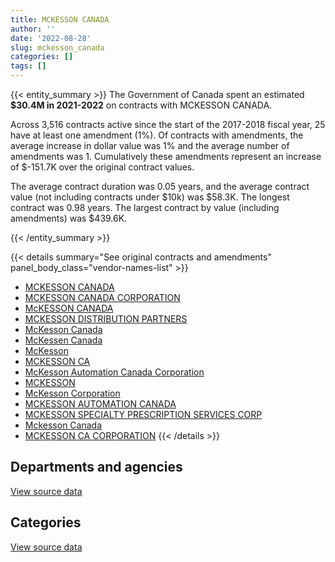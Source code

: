 ```yaml
---
title: MCKESSON CANADA
author: ''
date: '2022-08-28'
slug: mckesson_canada
categories: []
tags: []
---
```


<script src="/rmarkdown-libs/htmlwidgets/htmlwidgets.js"></script>
<link href="/rmarkdown-libs/datatables-css/datatables-crosstalk.css" rel="stylesheet" />
<script src="/rmarkdown-libs/datatables-binding/datatables.js"></script>
<script src="/rmarkdown-libs/jquery/jquery-3.6.0.min.js"></script>
<link href="/rmarkdown-libs/dt-core-bootstrap/css/dataTables.bootstrap.min.css" rel="stylesheet" />
<link href="/rmarkdown-libs/dt-core-bootstrap/css/dataTables.bootstrap.extra.css" rel="stylesheet" />
<script src="/rmarkdown-libs/dt-core-bootstrap/js/jquery.dataTables.min.js"></script>
<script src="/rmarkdown-libs/dt-core-bootstrap/js/dataTables.bootstrap.min.js"></script>
<link href="/rmarkdown-libs/crosstalk/css/crosstalk.min.css" rel="stylesheet" />
<script src="/rmarkdown-libs/crosstalk/js/crosstalk.min.js"></script>
<script src="/rmarkdown-libs/htmlwidgets/htmlwidgets.js"></script>
<link href="/rmarkdown-libs/datatables-css/datatables-crosstalk.css" rel="stylesheet" />
<script src="/rmarkdown-libs/datatables-binding/datatables.js"></script>
<script src="/rmarkdown-libs/jquery/jquery-3.6.0.min.js"></script>
<link href="/rmarkdown-libs/dt-core-bootstrap/css/dataTables.bootstrap.min.css" rel="stylesheet" />
<link href="/rmarkdown-libs/dt-core-bootstrap/css/dataTables.bootstrap.extra.css" rel="stylesheet" />
<script src="/rmarkdown-libs/dt-core-bootstrap/js/jquery.dataTables.min.js"></script>
<script src="/rmarkdown-libs/dt-core-bootstrap/js/dataTables.bootstrap.min.js"></script>
<link href="/rmarkdown-libs/crosstalk/css/crosstalk.min.css" rel="stylesheet" />
<script src="/rmarkdown-libs/crosstalk/js/crosstalk.min.js"></script>

{{< entity_summary >}}
The Government of Canada spent an estimated **\$30.4M in 2021-2022** on contracts with MCKESSON CANADA.

Across 3,516 contracts active since the start of the 2017-2018 fiscal year, 25 have at least one amendment (1%). Of contracts with amendments, the average increase in dollar value was 1% and the average number of amendments was 1. Cumulatively these amendments represent an increase of \$-151.7K over the original contract values.

The average contract duration was 0.05 years, and the average contract value (not including contracts under \$10k) was \$58.3K. The longest contract was 0.98 years. The largest contract by value (including amendments) was \$439.6K.

{{< /entity_summary >}}

{{< details summary="See original contracts and amendments" panel_body_class="vendor-names-list" >}}
- [MCKESSON CANADA](https://search.open.canada.ca/en/ct/?sort=contract_value_f%20desc&page=1&search_text=%22MCKESSON%20CANADA%22)
- [MCKESSON CANADA CORPORATION](https://search.open.canada.ca/en/ct/?sort=contract_value_f%20desc&page=1&search_text=%22MCKESSON%20CANADA%20CORPORATION%22)
- [McKESSON CANADA](https://search.open.canada.ca/en/ct/?sort=contract_value_f%20desc&page=1&search_text=%22McKESSON%20CANADA%22)
- [MCKESSON DISTRIBUTION PARTNERS](https://search.open.canada.ca/en/ct/?sort=contract_value_f%20desc&page=1&search_text=%22MCKESSON%20DISTRIBUTION%20PARTNERS%22)
- [McKesson Canada](https://search.open.canada.ca/en/ct/?sort=contract_value_f%20desc&page=1&search_text=%22McKesson%20Canada%22)
- [McKessen Canada](https://search.open.canada.ca/en/ct/?sort=contract_value_f%20desc&page=1&search_text=%22McKessen%20Canada%22)
- [McKesson](https://search.open.canada.ca/en/ct/?sort=contract_value_f%20desc&page=1&search_text=%22McKesson%22)
- [MCKESSON CA](https://search.open.canada.ca/en/ct/?sort=contract_value_f%20desc&page=1&search_text=%22MCKESSON%20CA%22)
- [McKesson Automation Canada Corporation](https://search.open.canada.ca/en/ct/?sort=contract_value_f%20desc&page=1&search_text=%22McKesson%20Automation%20Canada%20Corporation%22)
- [MCKESSON](https://search.open.canada.ca/en/ct/?sort=contract_value_f%20desc&page=1&search_text=%22MCKESSON%22)
- [McKesson Corporation](https://search.open.canada.ca/en/ct/?sort=contract_value_f%20desc&page=1&search_text=%22McKesson%20Corporation%22)
- [MCKESSON AUTOMATION CANADA](https://search.open.canada.ca/en/ct/?sort=contract_value_f%20desc&page=1&search_text=%22MCKESSON%20AUTOMATION%20CANADA%22)
- [MCKESSON SPECIALTY PRESCRIPTION SERVICES CORP](https://search.open.canada.ca/en/ct/?sort=contract_value_f%20desc&page=1&search_text=%22MCKESSON%20SPECIALTY%20PRESCRIPTION%20SERVICES%20CORP%22)
- [Mckesson Canada](https://search.open.canada.ca/en/ct/?sort=contract_value_f%20desc&page=1&search_text=%22Mckesson%20Canada%22)
- [MCKESSON CA CORPORATION](https://search.open.canada.ca/en/ct/?sort=contract_value_f%20desc&page=1&search_text=%22MCKESSON%20CA%20CORPORATION%22)
{{< /details >}}

## Departments and agencies

<div id="htmlwidget-1" style="width:100%;height:auto;" class="datatables html-widget"></div>
<script type="application/json" data-for="htmlwidget-1">{"x":{"style":"bootstrap","filter":"none","vertical":false,"data":[["<a href=\"/departments/csc-scc/\">Correctional Service of Canada<\/a>","<a href=\"/departments/dnd-mdn/\">National Defence<\/a>","<a href=\"/departments/isc-sac/\">Indigenous Services Canada<\/a>","<a href=\"/departments/phac-aspc/\">Public Health Agency of Canada<\/a>"],[40485797.7,289933.47,null,392263.68],[41162853.32,455357.51,null,772688.35],[33737525.69,727321.39,2487418.19,null],[27892127.48,656350.52,1894324.57,null]],"container":"<table class=\"table table-striped table-hover row-border order-column display\">\n  <thead>\n    <tr>\n      <th>Department<\/th>\n      <th>2018-2019<\/th>\n      <th>2019-2020<\/th>\n      <th>2020-2021<\/th>\n      <th>2021-2022<\/th>\n    <\/tr>\n  <\/thead>\n<\/table>","options":{"order":[[4,"desc"]],"pageLength":10,"autoWidth":true,"columnDefs":[{"targets":1,"render":"function(data, type, row, meta) {\n    return type !== 'display' ? data : DTWidget.formatCurrency(data, \"$\", 2, 3, \",\", \".\", true, null);\n  }"},{"targets":2,"render":"function(data, type, row, meta) {\n    return type !== 'display' ? data : DTWidget.formatCurrency(data, \"$\", 2, 3, \",\", \".\", true, null);\n  }"},{"targets":3,"render":"function(data, type, row, meta) {\n    return type !== 'display' ? data : DTWidget.formatCurrency(data, \"$\", 2, 3, \",\", \".\", true, null);\n  }"},{"targets":4,"render":"function(data, type, row, meta) {\n    return type !== 'display' ? data : DTWidget.formatCurrency(data, \"$\", 2, 3, \",\", \".\", true, null);\n  }"},{"width":"16%","targets":[1,2,3,4]},{"className":"dt-right","targets":[1,2,3,4]}],"orderClasses":false}},"evals":["options.columnDefs.0.render","options.columnDefs.1.render","options.columnDefs.2.render","options.columnDefs.3.render"],"jsHooks":[]}</script>
<p class="text-right">
<a href="https://github.com/GoC-Spending/contracts-data/tree/main/data/out/vendors/mckesson_canada/summary_by_fiscal_year_by_department.csv" class="source-data-link btn btn-link">View source data</a>
</p>

## Categories

<div id="htmlwidget-2" style="width:100%;height:auto;" class="datatables html-widget"></div>
<script type="application/json" data-for="htmlwidget-2">{"x":{"style":"bootstrap","filter":"none","vertical":false,"data":[["<a href=\"/categories/medical/\">Medical<\/a>","<a href=\"/categories/industrial_products_and_services/\">Industrial products and services<\/a>"],[41140694.85,27300],[42365899.19,24999.99],[36952265.26,null],[30442802.56,null]],"container":"<table class=\"table table-striped table-hover row-border order-column display\">\n  <thead>\n    <tr>\n      <th>Category<\/th>\n      <th>2018-2019<\/th>\n      <th>2019-2020<\/th>\n      <th>2020-2021<\/th>\n      <th>2021-2022<\/th>\n    <\/tr>\n  <\/thead>\n<\/table>","options":{"order":[[4,"desc"]],"dom":"t","pageLength":30,"autoWidth":true,"columnDefs":[{"targets":1,"render":"function(data, type, row, meta) {\n    return type !== 'display' ? data : DTWidget.formatCurrency(data, \"$\", 2, 3, \",\", \".\", true, null);\n  }"},{"targets":2,"render":"function(data, type, row, meta) {\n    return type !== 'display' ? data : DTWidget.formatCurrency(data, \"$\", 2, 3, \",\", \".\", true, null);\n  }"},{"targets":3,"render":"function(data, type, row, meta) {\n    return type !== 'display' ? data : DTWidget.formatCurrency(data, \"$\", 2, 3, \",\", \".\", true, null);\n  }"},{"targets":4,"render":"function(data, type, row, meta) {\n    return type !== 'display' ? data : DTWidget.formatCurrency(data, \"$\", 2, 3, \",\", \".\", true, null);\n  }"},{"width":"16%","targets":[1,2,3,4]},{"className":"dt-right","targets":[1,2,3,4]}],"orderClasses":false,"lengthMenu":[10,25,30,50,100]}},"evals":["options.columnDefs.0.render","options.columnDefs.1.render","options.columnDefs.2.render","options.columnDefs.3.render"],"jsHooks":[]}</script>
<p class="text-right">
<a href="https://github.com/GoC-Spending/contracts-data/tree/main/data/out/vendors/mckesson_canada/summary_by_fiscal_year_by_category.csv" class="source-data-link btn btn-link">View source data</a>
</p>
